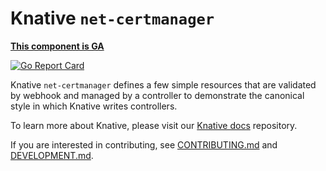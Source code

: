 # Knative `net-certmanager`

**[This component is GA](https://github.com/knative/community/tree/main/mechanics/MATURITY-LEVELS.md)**

[![Go Report Card](https://goreportcard.com/badge/knative/net-certmanager)](https://goreportcard.com/report/knative/net-certmanager)

Knative `net-certmanager` defines a few simple resources that are validated by
webhook and managed by a controller to demonstrate the canonical style in which
Knative writes controllers.

To learn more about Knative, please visit our
[Knative docs](https://github.com/knative/docs) repository.

If you are interested in contributing, see [CONTRIBUTING.md](./CONTRIBUTING.md)
and [DEVELOPMENT.md](./DEVELOPMENT.md).
